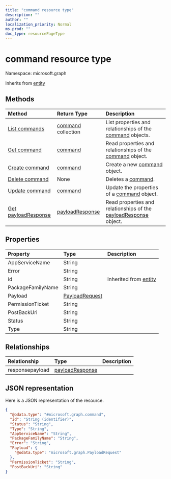 ```yaml
---
title: "command resource type"
description: ""
author: ""
localization_priority: Normal
ms.prod: ""
doc_type: resourcePageType
---
```


# command resource type


Namespace: microsoft.graph




Inherits from [entity](../resources/entity.md)

## Methods
|Method|Return Type|Description|
|:---|:---|:---|
|[List commands](../api/command-list.md)|[command](../resources/command.md) collection|List properties and relationships of the [command](../resources/command.md) objects.|
|[Get command](../api/command-get.md)|[command](../resources/command.md)|Read properties and relationships of the [command](../resources/command.md) object.|
|[Create command](../api/command-post-commands.md)|[command](../resources/command.md)|Create a new [command](../resources/command.md) object.|
|[Delete command](../api/command-delete.md)|None|Deletes a [command](../resources/command.md).|
|[Update command](../api/command-update.md)|[command](../resources/command.md)|Update the properties of a [command](../resources/command.md) object.|
|[Get payloadResponse](../api/payloadresponse-get.md)|[payloadResponse](../resources/payloadresponse.md)|Read properties and relationships of the [payloadResponse](../resources/payloadresponse.md) object.|

## Properties
|Property|Type|Description|
|:---|:---|:---|
|AppServiceName|String||
|Error|String||
|id|String| Inherited from [entity](../resources/entity.md)|
|PackageFamilyName|String||
|Payload|[PayloadRequest](../resources/payloadrequest.md)||
|PermissionTicket|String||
|PostBackUri|String||
|Status|String||
|Type|String||

## Relationships
|Relationship|Type|Description|
|:---|:---|:---|
|responsepayload|[payloadResponse](../resources/payloadresponse.md)||

## JSON representation
Here is a JSON representation of the resource.
<!-- {
  "blockType": "resource",
  "keyProperty": "id",
  "@odata.type": "microsoft.graph.command",
  "baseType": "microsoft.graph.entity",
  "openType": false
}
-->
``` json
{
  "@odata.type": "#microsoft.graph.command",
  "id": "String (identifier)",
  "Status": "String",
  "Type": "String",
  "AppServiceName": "String",
  "PackageFamilyName": "String",
  "Error": "String",
  "Payload": {
    "@odata.type": "microsoft.graph.PayloadRequest"
  },
  "PermissionTicket": "String",
  "PostBackUri": "String"
}
```

